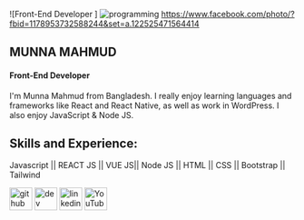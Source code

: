 ![Front-End Developer ] ![programming](https://user-images.githubusercontent.com/81243579/129124612-f7bb04f0-61d3-431e-bf99-466d81e960f6.gif)
https://www.facebook.com/photo/?fbid=1178953732588244&set=a.122525471564414
##     MUNNA MAHMUD
#### Front-End Developer

I'm Munna Mahmud from Bangladesh. I really enjoy learning languages and frameworks like React and React Native, as well as work in WordPress. I also enjoy JavaScript & Node JS. 

## Skills and Experience:
Javascript || REACT JS || VUE JS|| Node JS || HTML || CSS || Bootstrap || Tailwind



[<img src='https://cdn.jsdelivr.net/npm/simple-icons@3.0.1/icons/github.svg' alt='github' height='40'>](https://github.com/Munna222)  [<img src='https://cdn.jsdelivr.net/npm/simple-icons@3.0.1/icons/dev-dot-to.svg' alt='dev' height='40'>](https://dev.to/Munna222)  [<img src='https://cdn.jsdelivr.net/npm/simple-icons@3.0.1/icons/linkedin.svg' alt='linkedin' height='40'>](https://www.linkedin.com/in/linkedin.com/in/munna-mahmud-ba3371211/)  [<img src='https://cdn.jsdelivr.net/npm/simple-icons@3.0.1/icons/youtube.svg' alt='YouTube' height='40'>](https://www.youtube.com/channel/Weekly_Munna)  



